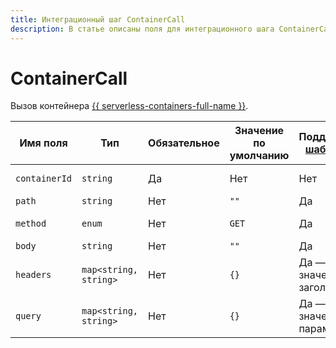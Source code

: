 ```yaml
---
title: Интеграционный шаг ContainerCall
description: В статье описаны поля для интеграционного шага ContainerCall.
---
```


# ContainerCall

Вызов контейнера [{{ serverless-containers-full-name }}](../../../../../serverless-containers/).

Имя поля | Тип | Обязательное | Значение по умолчанию | Поддерживается [шаблонизация](../../templating.md) | Описание
--- | --- | --- | --- | --- | ---
`containerId` | `string` | Да | Нет | Нет | Идентификатор контейнера.
`path` | `string` | Нет | `""` | Да | Путь запроса.
`method` | `enum` | Нет | `GET` | Да | HTTP-метод запроса.
`body` | `string` | Нет | `""` | Да | Тело запроса.
`headers` | `map<string, string>` | Нет | `{}` | Да — в значениях заголовков | Заголовки запроса.
`query` | `map<string, string>` | Нет | `{}` | Да — в значениях query-параметров | Query-параметры запроса.
